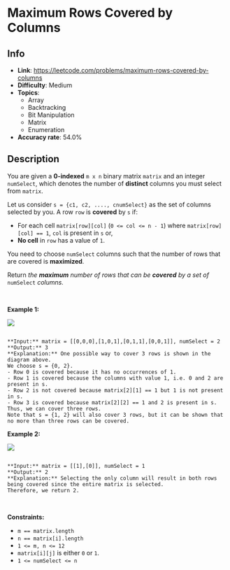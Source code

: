 # Maximum Rows Covered by Columns

## Info  
- **Link**: https://leetcode.com/problems/maximum-rows-covered-by-columns
- **Difficulty**: Medium  
- **Topics**:   
    - Array
    - Backtracking
    - Bit Manipulation
    - Matrix
    - Enumeration
- **Accuracy rate**: 54.0%  

## Description  
    
You are given a **0-indexed** `m x n` binary matrix `matrix` and an integer `numSelect`, which denotes the number of **distinct** columns you must select from `matrix`.


Let us consider `s = {c1, c2, ...., cnumSelect}` as the set of columns selected by you. A row `row` is **covered** by `s` if:


* For each cell `matrix[row][col]` (`0 <= col <= n - 1`) where `matrix[row][col] == 1`, `col` is present in `s` or,
* **No cell** in `row` has a value of `1`.


You need to choose `numSelect` columns such that the number of rows that are covered is **maximized**.


Return *the **maximum** number of rows that can be **covered** by a set of* `numSelect` *columns.*


 


**Example 1:**


![](https://assets.leetcode.com/uploads/2022/07/14/rowscovered.png)

```

**Input:** matrix = [[0,0,0],[1,0,1],[0,1,1],[0,0,1]], numSelect = 2
**Output:** 3
**Explanation:** One possible way to cover 3 rows is shown in the diagram above.
We choose s = {0, 2}.
- Row 0 is covered because it has no occurrences of 1.
- Row 1 is covered because the columns with value 1, i.e. 0 and 2 are present in s.
- Row 2 is not covered because matrix[2][1] == 1 but 1 is not present in s.
- Row 3 is covered because matrix[2][2] == 1 and 2 is present in s.
Thus, we can cover three rows.
Note that s = {1, 2} will also cover 3 rows, but it can be shown that no more than three rows can be covered.

```

**Example 2:**


![](https://assets.leetcode.com/uploads/2022/07/14/rowscovered2.png)

```

**Input:** matrix = [[1],[0]], numSelect = 1
**Output:** 2
**Explanation:** Selecting the only column will result in both rows being covered since the entire matrix is selected.
Therefore, we return 2.

```

 


**Constraints:**


* `m == matrix.length`
* `n == matrix[i].length`
* `1 <= m, n <= 12`
* `matrix[i][j]` is either `0` or `1`.
* `1 <= numSelect <= n`


  
    